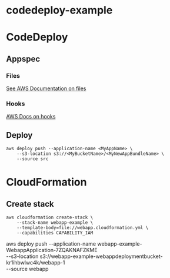 # codedeploy-example

# CodeDeploy

## Appspec

### Files

[See AWS Documentation on files](http://docs.aws.amazon.com/codedeploy/latest/userguide/reference-appspec-file-structure-files.html)

### Hooks

[AWS Docs on hooks](http://docs.aws.amazon.com/codedeploy/latest/userguide/reference-appspec-file-structure-hooks.html)

## Deploy

```
aws deploy push --application-name <MyAppName> \
    --s3-location s3://<MyBucketName>/<MyNewAppBundleName> \
    --source src
```

# CloudFormation

## Create stack

```
aws cloudformation create-stack \
	--stack-name webapp-example \
	--template-body=file://webapp.cloudformation.yml \
	--capabilities CAPABILITY_IAM
```


aws deploy push --application-name webapp-example-WebappApplication-7ZQAKNAFZKME \
    --s3-location s3://webapp-example-webappdeploymentbucket-kr1ihbwlwc4k/webapp-1 \
    --source webapp